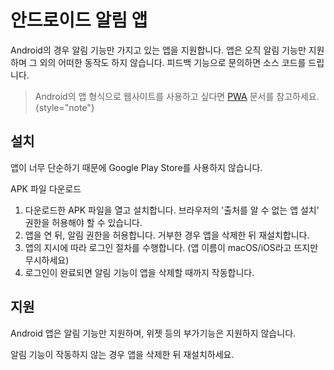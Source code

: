# 안드로이드 알림 앱

Android의 경우 알림 기능만 가지고 있는 앱을 지원합니다. 앱은 오직 알림 기능만 지원하며 그 외의 어떠한 동작도 하지 않습니다.
피드백 기능으로 문의하면 소스 코드를 드립니다.

> Android의 앱 형식으로 웹사이트를 사용하고 싶다면 [PWA](start_web.md#pwa) 문서를 참고하세요.
{style="note"}

## 설치

앱이 너무 단순하기 때문에 Google Play Store를 사용하지 않습니다.

<resource src="dshs.apk">APK 파일 다운로드</resource>

1. 다운로드한 APK 파일을 열고 설치합니다. 브라우저의 '출처를 알 수 없는 앱 설치' 권한을 허용해야 할 수 있습니다.
2. 앱을 연 뒤, 알림 권한을 허용합니다. 거부한 경우 앱을 삭제한 뒤 재설치합니다.
3. 앱의 지시에 따라 로그인 절차를 수행합니다. (앱 이름이 macOS/iOS라고 뜨지만 무시하세요)
4. 로그인이 완료되면 알림 기능이 앱을 삭제할 때까지 작동합니다.

## 지원

Android 앱은 알림 기능만 지원하며, 위젯 등의 부가기능은 지원하지 않습니다. 

알림 기능이 작동하지 않는 경우 앱을 삭제한 뒤 재설치하세요.
